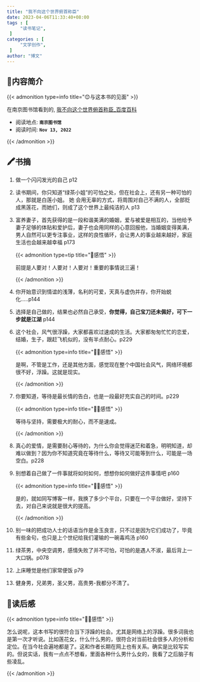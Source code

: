 ```yaml
---
title: "我不向这个世界俯首称臣"
date: 2023-04-06T11:33:40+08:00
tags : [                                    
     "读书笔记",
 ]
categories : [                              
     "文学创作",
 ]
author: "博文" 
---
```


## 📜**内容简介**

{{< admonition type=info title="😊与这本书的见面"  >}}

 在南京图书馆看到的,  [我不向这个世界俯首称臣_百度百科](https://baike.baidu.com/item/我不向这个世界俯首称臣/23367576?fr=aladdin)

- 阅读地点: **`南京图书馆`**
- 阅读时间: **`Nov 13, 2022`**

{{< /admonition >}}

## 🖍️书摘

1. 做一个闪闪发光的自己 p12

2. 读书期间，你只知道“绿茶小姐”的可怕之处，但在社会上，还有另一种可怕的人，那就是白莲小姐。 她 会用无辜的方式，将周围对自己不满的人，全部贬成黑莲花，而她们，则成了这个世界上最纯洁的人 p13

3. 富养妻子，首先获得的是一段和谐美满的婚姻，爱与被爱是相互的，当他给予妻子足够的体贴和爱护后，妻子也会用同样的心意回报他，当婚姻变得美满，男人自然可以更专注事业，这样的良性循环，会让男人的事业越来越好，家庭生活也会越来越幸福  p173

   {{< admonition type=tip  title="🍌感悟"  >}}

   前提是人要对！人要对！人要对！重要的事情说三遍！

   {{< /admonition >}}

4. 你开始意识到情谊的浅薄，名利的可爱，天真与虚伪并存，你开始蜕化…..p144

5. 选择是自己做的，结果也必然自己承受，**你觉得，自己宝刀还未佩好，可下一步就是江湖** p144

6. 这个社会，风气很浮躁，大家都喜欢过速成的生活。大家都匆匆忙忙的恋爱，结婚，生子，跟赶飞机似的，没有半点耐心。p229

   {{< admonition type=info title="🧙‍♂️感悟"  >}}

   是啊，不管是工作，还是其他方面，感觉现在整个中国社会风气，网络环境都很不好，浮躁。这就是现实。

   {{< /admonition >}}

7. 你要知道，等待是最长情的告白，也是一段最好充实自己的时间。p229

   {{< admonition type=info title="🧙‍♂️感悟"  >}}

   等待与坚持，需要极大的耐心，而不是速成。

   {{< /admonition >}}

8. 真心的爱情，是需要耐心等待的，为什么你会觉得迷茫和着急，明明知道，却难以做到？因为你不知道究竟在等待什么，等待又可能等到什么，可能是一场空白。p228

9. 别想着自己做了一件事就将如何如何，想想你如何做好这件事情吧 p160

   {{< admonition type=info title="🧙‍♂️感悟"  >}}

   是的，就如同写博客一样，我换了多少个平台，只要在一个平台做好，坚持下去，对自己来说就是很大的提高。

   {{< /admonition >}}

10. 别一味的把成功人士的话语当作是金玉良言，只不过是因为它们成功了，毕竟有些金句，也只是上个世纪给我们灌输的一碗毒鸡汤 p160

11. 绿茶男，中央空调男，感情失败了并不可怕，可怕的是遇人不淑，最后背上一大口锅。p078

12. 上床睡觉是他们家常便饭  p79

13. 健身男，兄弟男，圣父男，高贵男-我都分不清了。

## 🌟读后感

{{< admonition type=info title="🧙‍♂️感悟"  >}}

怎么说呢，这本书写的很符合当下浮躁的社会。尤其是网络上的浮躁。很多词我也是第一次才听说。比如莲花女，什么什么男的，很符合对当前社会很多人的分析和定位。在当今社会遍地都是了。这和作者长期在网上也有关系。确实是比较写实的。但说实话，我有一点点不想看，里面各种什么男什么女的，我看了之后脑子有些凌乱。

{{< /admonition >}}